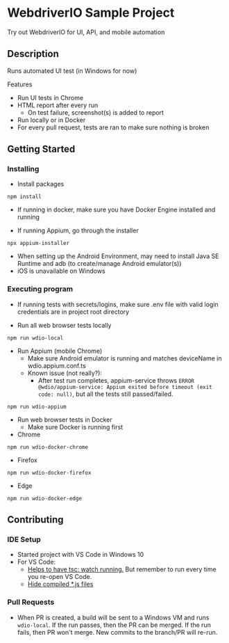 # WebdriverIO Sample Project

Try out WebdriverIO for UI, API, and mobile automation

## Description

Runs automated UI test (in Windows for now)

Features

- Run UI tests in Chrome
- HTML report after every run
  - On test failure, screenshot(s) is added to report
- Run locally or in Docker
- For every pull request, tests are ran to make sure nothing is broken

## Getting Started

### Installing

- Install packages

```
npm install
```

- If running in docker, make sure you have Docker Engine installed and running

- If running Appium, go through the installer

```
npx appium-installer
```

- When setting up the Android Environment, may need to install Java SE Runtime and adb (to create/manage Android emulator(s))
- iOS is unavailable on Windows

### Executing program

- If running tests with secrets/logins, make sure .env file with valid login credentials are in project root directory

- Run all web browser tests locally

```
npm run wdio-local
```

- Run Appium (mobile Chrome)
  - Make sure Android emulator is running and matches deviceName in wdio.appium.conf.ts
  - Known issue (not really?):
    - After test run completes, appium-service throws `ERROR @wdio/appium-service: Appium exited before timeout (exit code: null)`, but all the tests still passed/failed.

```
npm run wdio-appium
```

- Run web browser tests in Docker
  - Make sure Docker is running first
- Chrome

```
npm run wdio-docker-chrome
```

- Firefox

```
npm run wdio-docker-firefox
```

- Edge

```
npm run wdio-docker-edge
```

## Contributing

### IDE Setup

- Started project with VS Code in Windows 10
- For VS Code:
  - [Helps to have tsc: watch running.](https://code.visualstudio.com/docs/typescript/typescript-compiling#_transpile-typescript-into-javascript) But remember to run every time you re-open VS Code.
  - [Hide compiled \*.js files](https://code.visualstudio.com/docs/typescript/typescript-compiling#_hiding-derived-javascript-files)

### Pull Requests

- When PR is created, a build will be sent to a Windows VM and runs `wdio-local`. If the run passes, then the PR can be merged. If the run fails, then PR won't merge. New commits to the branch/PR will re-run.
